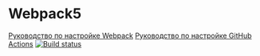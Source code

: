 # Webpack5

[Руководство по настройке Webpack](https://webpack.js.org/guides/)
[Руководство по настройке GitHub Actions](https://docs.github.com/en/actions/quickstart)
[![Build status](https://ci.appveyor.com/api/projects/status/4jr2pdyfug5wwpc0?svg=true)](https://ci.appveyor.com/project/meshhi/forms)


